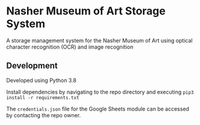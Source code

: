 # Nasher Museum of Art Storage System
A storage management system for the Nasher Museum of Art using optical character recognition (OCR) and image recognition

## Development
Developed using Python 3.8

Install dependencies by navigating to the repo directory and executing `pip3 install -r requirements.txt`

The `credentials.json` file for the Google Sheets module can be accessed by contacting the repo owner.